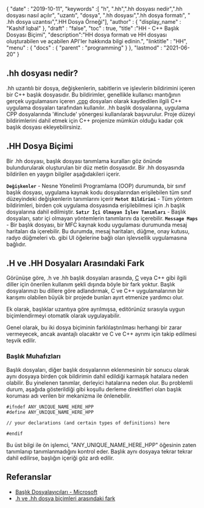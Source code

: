 {
  "date" : "2019-10-11",
  "keywords" :[ "h", ".hh",".hh dosyası nedir",".hh dosyası nasıl açılır", "uzantı", "dosya", ".hh dosyası",".hh dosya formatı", " .hh dosya uzantısı",".HH Dosya Örneği"],
  "author" : {
    "display_name" : "Kashif Iqbal"
},
  "draft" : "false",
  "toc" : true,
  "title" :"HH - C++ Başlık Dosyası Biçimi",
  "description":"HH dosya formatı ve HH dosyası oluşturabilen ve açabilen API'ler hakkında bilgi edinin.",
  "linktitle" : "HH",
  "menu" : {
    "docs" : {
      "parent" : "programming"
}
},
  "lastmod" : "2021-06-20"
}

## .hh dosyası nedir?

.hh uzantılı bir dosya, değişkenlerin, sabitlerin ve işlevlerin bildirimini içeren bir C++ başlık dosyasıdır. Bu bildirimler, genellikle kullanıcı mantığının gerçek uygulamasını içeren [.cpp](/tr/programming/cpp/) dosyaları olarak kaydedilen ilgili C++ uygulama dosyaları tarafından kullanılır. .hh başlık dosyalarına, uygulama CPP dosyalarında '#include' yönergesi kullanılarak başvurulur. Proje düzeyi bildirimlerini dahil etmek için C++ projenize mümkün olduğu kadar çok başlık dosyası ekleyebilirsiniz.

## .HH Dosya Biçimi

Bir .hh dosyası, başlık dosyası tanımlama kuralları göz önünde bulundurularak oluşturulan bir düz metin dosyasıdır. Bir .hh dosyasında bildirilen en yaygın bilgiler aşağıdakileri içerir.

**`Değişkenler`** - Nesne Yönelimli Programlama (OOP) durumunda, bir sınıf başlık dosyası, uygulama kaynak kodu dosyalarından erişilebilen tüm sınıf düzeyindeki değişkenlerin tanımlarını içerir
**`Metot Bildirimi`** - Tüm yöntem bildirimleri, birden çok uygulama dosyasında erişilebilmesi için .h başlık dosyalarına dahil edilmiştir.
**`Satır İçi Olmayan İşlev Tanımları`** - Başlık dosyaları, satır içi olmayan yöntemlerin tanımlarını da içerebilir.
**`Message Maps`** - Bir başlık dosyası, bir MFC kaynak kodu uygulaması durumunda mesaj haritaları da içerebilir. Bu durumda, mesaj haritaları, düğme, onay kutusu, radyo düğmeleri vb. gibi UI öğelerine bağlı olan işlevsellik uygulamasına bağlıdır.

## .H ve .HH Dosyaları Arasındaki Fark

Görünüşe göre, .h ve .hh başlık dosyaları arasında, [C](/tr/programming/c/) veya C++ gibi ilgili diller için önerilen kullanım şekli dışında böyle bir fark yoktur. Başlık dosyalarınızı bu dillere göre adlandırmak, C ve C++ uygulamalarının bir karışımı olabilen büyük bir projede bunları ayırt etmenize yardımcı olur.

Ek olarak, başlıklar uzantıya göre ayrılmışsa, editörünüz sırasıyla uygun biçimlendirmeyi otomatik olarak uygulayabilir.

Genel olarak, bu iki dosya biçiminin farklılaştırılması herhangi bir zarar vermeyecek, ancak avantajlı olacaktır ve C ve C++ ayrımı için takip edilmesi teşvik edilir.

### Başlık Muhafızları

Başlık dosyaları, diğer başlık dosyalarının eklenmesinin bir sonucu olarak aynı dosyaya birden çok bildirimin dahil edildiği karmaşık hatalara neden olabilir. Bu yinelenen tanımlar, derleyici hatalarına neden olur. Bu problemli durum, aşağıda gösterildiği gibi koşullu derleme direktifleri olan başlık koruması adı verilen bir mekanizma ile önlenebilir.

```
#ifndef ANY_UNIQUE_NAME_HERE_HPP
#define ANY_UNIQUE_NAME_HERE_HPP

// your declarations (and certain types of definitions) here

#endif
```
Bu üst bilgi ile ön işlemci, "ANY_UNIQUE_NAME_HERE_HPP" öğesinin zaten tanımlanıp tanımlanmadığını kontrol eder. Başlık aynı dosyaya tekrar tekrar dahil edilirse, başlığın içeriği göz ardı edilir.

## Referanslar

* [Başlık Dosyalayıcıları - Microsoft](https://learn.microsoft.com/en-us/cpp/cpp/header-files-cpp?view=msvc-160)
* [.h ve .hh dosya biçimleri arasındaki fark](https://stackoverflow.com/questions/10354321/c-reason-why-using-hh-as-extension-for-c-header-files)

